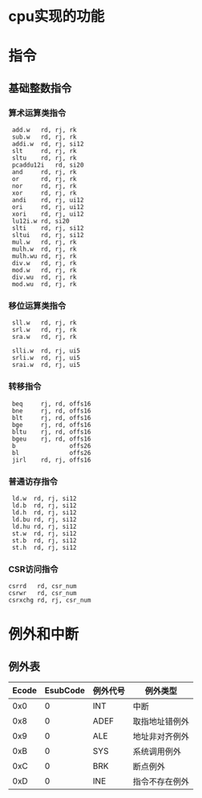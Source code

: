 cpu实现的功能
=======================
# 指令
## 基础整数指令
### 算术运算类指令
```
 add.w   rd, rj, rk
 sub.w   rd, rj, rk
 addi.w  rd, rj, si12
 slt     rd, rj, rk
 sltu    rd, rj, rk
 pcaddu12i   rd, si20
 and     rd, rj, rk
 or      rd, rj, rk
 nor     rd, rj, rk
 xor     rd, rj, rk
 andi    rd, rj, ui12
 ori     rd, rj, ui12
 xori    rd, rj, ui12
 lu12i.w rd, si20
 slti    rd, rj, si12
 sltui   rd, rj, si12
 mul.w   rd, rj, rk
 mulh.w  rd, rj, rk
 mulh.wu rd, rj, rk
 div.w   rd, rj, rk
 mod.w   rd, rj, rk
 div.wu  rd, rj, rk
 mod.wu  rd, rj, rk
```
### 移位运算类指令
```
 sll.w   rd, rj, rk
 srl.w   rd, rj, rk
 sra.w   rd, rj, rk

 slli.w  rd, rj, ui5
 srli.w  rd, rj, ui5
 srai.w  rd, rj, ui5
```
### 转移指令
```
 beq     rj, rd, offs16
 bne     rj, rd, offs16
 blt     rj, rd, offs16
 bge     rj, rd, offs16
 bltu    rj, rd, offs16
 bgeu    rj, rd, offs16
 b               offs26
 bl              offs26
 jirl    rd, rj, offs16
```
### 普通访存指令
```
 ld.w  rd, rj, si12
 ld.b  rd, rj, si12
 ld.h  rd, rj, si12
 ld.bu rd, rj, si12
 ld.hu rd, rj, si12
 st.w  rd, rj, si12
 st.b  rd, rj, si12
 st.h  rd, rj, si12
```
### CSR访问指令
```
csrrd   rd, csr_num
csrwr   rd, csr_num
csrxchg rd, rj, csr_num
```

# 例外和中断
## 例外表
| Ecode | EsubCode | 例外代号 | 例外类型       |
| ----- | -------- | -------- | -------------- |
| 0x0   | 0        | INT      | 中断           |
| 0x8   | 0        | ADEF     | 取指地址错例外 |
| 0x9   | 0        | ALE      | 地址非对齐例外 |
| 0xB   | 0        | SYS      | 系统调用例外   |
| 0xC   | 0        | BRK      | 断点例外       |
| 0xD   | 0        | INE      | 指令不存在例外 |